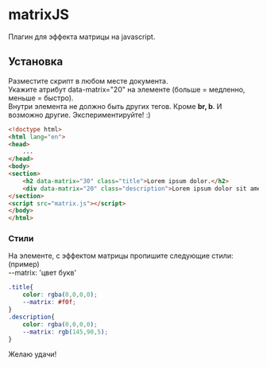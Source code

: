 # matrixJS

Плагин для эффекта матрицы на javascript.

## Установка

Разместите скрипт в любом месте документа.  
Укажите атрибут data-matrix="20" на элементе (больше = медленно, меньше = быстро).  
Внутри элемента не должно быть других тегов. Кроме **br, b**. И возможно другие. Экспериментируйте! :)

```html
<!doctype html>
<html lang="en">
<head>
    ...
</head>
<body>
<section>
    <h2 data-matrix="30" class="title">Lorem ipsum dolor.</h2>
    <div data-matrix="20" class="description">Lorem ipsum dolor sit amet, consectetur adipisicing.</div>
</section>
<script src="matrix.js"></script>
</body>
</html>
```

### Стили

На элементе, с эффектом матрицы пропишите следующие стили: (пример)  
--matrix: 'цвет букв'  

```css
.title{
    color: rgba(0,0,0,0);
    --matrix: #f0f;
}
.description{
    color: rgba(0,0,0,0);
    --matrix: rgb(145,90,5);
}
```

Желаю удачи!
